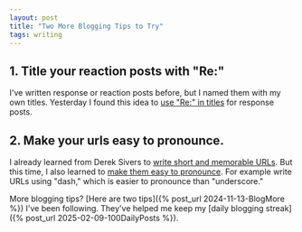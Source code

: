 ```yaml
---
layout: post
title: "Two More Blogging Tips to Try"
tags: writing
---
```


## 1. Title your reaction posts with "Re:"

I've written response or reaction posts before, but I named them with my own titles. Yesterday I found this idea to [use "Re:" in titles](https://rubenerd.com/using-re-in-blog-titles/) for response posts.

## 2. Make your urls easy to pronounce.

I already learned from Derek Sivers to [write short and memorable URLs](https://sive.rs/su). But this time, I also learned to [make them easy to pronounce](https://jamesg.blog/2025/04/12/how-audible-is-this-url). For example write URLs using "dash," which is easier to pronounce than "underscore."

More blogging tips? [Here are two tips]({% post_url 2024-11-13-BlogMore %}) I've been following. They've helped me keep my [daily blogging streak]({% post_url 2025-02-09-100DailyPosts %}).
